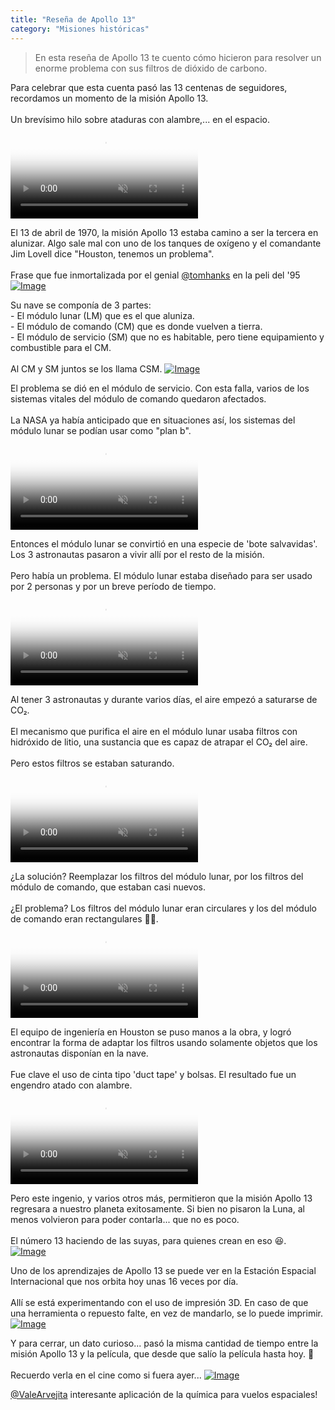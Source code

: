 ```yaml
---
title: "Reseña de Apollo 13"
category: "Misiones históricas"
---
```

> En esta reseña de Apollo 13 te cuento cómo hicieron para resolver un enorme problema con sus filtros de dióxido de carbono.

<div class="card-tweets" dir="auto">
    <p>Para celebrar que esta cuenta pasó las 13 centenas de seguidores, recordamos un momento de la misión Apollo 13.<br />
<br />
Un brevísimo hilo sobre ataduras con alambre,... en el espacio. <span class="entity-video-gif"><video autoplay muted loop controls poster="https://pbs.twimg.com/tweet_video_thumb/EicjcdyXcAIfFbQ.jpg"><source src="https://video.twimg.com/tweet_video/EicjcdyXcAIfFbQ.mp4" type="video/mp4"><img alt="apollo 13 GIF" src="https://pbs.twimg.com/tweet_video_thumb/EicjcdyXcAIfFbQ.jpg"></video></span></p>
    <p>El 13 de abril de 1970, la misión Apollo 13 estaba camino a ser la tercera en alunizar. Algo sale mal con uno de los tanques de oxígeno y el comandante Jim Lovell dice "Houston, tenemos un problema".<br />
<br />
Frase que fue inmortalizada por el genial <a class="entity-mention" href="https://twitter.com/tomhanks">@tomhanks</a> en la peli del '95 <span class="entity-image"><a href="https://pbs.twimg.com/media/EicjWBcXYAAEx9q.png" target="_blank"><img alt="Image" src="https://pbs.twimg.com/media/EicjWBcXYAAEx9q.png" data-src="https://pbs.twimg.com/media/EicjWBcXYAAEx9q.png"></a></span></p>
    <p>Su nave se componía de 3 partes:<br />
- El módulo lunar (LM) que es el que aluniza.<br />
- El módulo de comando (CM) que es donde vuelven a tierra.<br />
- El módulo de servicio (SM) que no es habitable, pero tiene equipamiento y combustible para el CM.<br />
<br />
Al CM y SM juntos se los llama CSM. <span class="entity-image"><a href="https://pbs.twimg.com/media/Eici20bXsAAeEsB.png" target="_blank"><img alt="Image" src="https://pbs.twimg.com/media/Eici20bXsAAeEsB.png" data-src="https://pbs.twimg.com/media/Eici20bXsAAeEsB.png"></a></span></p>
    <p>El problema se dió en el módulo de servicio. Con esta falla, varios de los sistemas vitales del módulo de comando quedaron afectados. <br />
<br />
La NASA ya había anticipado que en situaciones así, los sistemas del módulo lunar se podían usar como "plan b". <br><span class="entity-video-gif"><video autoplay muted loop controls poster="https://pbs.twimg.com/tweet_video_thumb/EicjdRqWAAEZY25.jpg"><source src="https://video.twimg.com/tweet_video/EicjdRqWAAEZY25.mp4" type="video/mp4"><img alt="Plan B GIF" src="https://pbs.twimg.com/tweet_video_thumb/EicjdRqWAAEZY25.jpg"></video></span></p>
    <p>Entonces el módulo lunar se convirtió en una especie de 'bote salvavidas'. Los 3 astronautas pasaron a vivir allí por el resto de la misión.<br />
<br />
Pero había un problema. El módulo lunar estaba diseñado para ser usado por 2 personas y por un breve período de tiempo. <span class="entity-video-gif"><video autoplay muted loop controls poster="https://pbs.twimg.com/tweet_video_thumb/EicjeLuXkAE8c_o.jpg"><source src="https://video.twimg.com/tweet_video/EicjeLuXkAE8c_o.mp4" type="video/mp4"><img alt="Bart The Simpsons GIF" src="https://pbs.twimg.com/tweet_video_thumb/EicjeLuXkAE8c_o.jpg"></video></span></p>
    <p>Al tener 3 astronautas y durante varios días, el aire empezó a saturarse de CO₂. <br />
<br />
El mecanismo que purifica el aire en el módulo lunar usaba filtros con hidróxido de litio, una sustancia que es capaz de atrapar el CO₂ del aire. <br />
<br />
Pero estos filtros se estaban saturando. <br><span class="entity-video-gif"><video autoplay muted loop controls poster="https://pbs.twimg.com/tweet_video_thumb/EicjewhWsAAiZ0l.jpg"><source src="https://video.twimg.com/tweet_video/EicjewhWsAAiZ0l.mp4" type="video/mp4"><img alt="Cant Breathe Spongebob GIF" src="https://pbs.twimg.com/tweet_video_thumb/EicjewhWsAAiZ0l.jpg"></video></span></p>
    <p>¿La solución? Reemplazar los filtros del módulo lunar, por los filtros del módulo de comando, que estaban casi nuevos.<br />
<br />
¿El problema? Los filtros del módulo lunar eran circulares y los del módulo de comando eran rectangulares 🤦‍♂️. <br><span class="entity-video-gif"><video autoplay muted loop controls poster="https://pbs.twimg.com/tweet_video_thumb/EicjfXJXcAsCvnS.jpg"><source src="https://video.twimg.com/tweet_video/EicjfXJXcAsCvnS.mp4" type="video/mp4"><img alt="Kid Lol GIF" src="https://pbs.twimg.com/tweet_video_thumb/EicjfXJXcAsCvnS.jpg"></video></span></p>
    <p>El equipo de ingeniería en Houston se puso manos a la obra, y logró encontrar la forma de adaptar los filtros usando solamente objetos que los astronautas disponían en la nave.<br />
<br />
Fue clave el uso de cinta tipo 'duct tape' y bolsas. El resultado fue un engendro atado con alambre. <br><span class="entity-video-gif"><video autoplay muted loop controls poster="https://pbs.twimg.com/tweet_video_thumb/Eich2_-WkAM2FD1.jpg"><source src="https://video.twimg.com/tweet_video/Eich2_-WkAM2FD1.mp4" type="video/mp4"><img alt="Video Poster" src="https://pbs.twimg.com/tweet_video_thumb/Eich2_-WkAM2FD1.jpg"></video></span></p>
    <p>Pero este ingenio, y varios otros más, permitieron que la misión Apollo 13 regresara a nuestro planeta exitosamente. Si bien no pisaron la Luna, al menos volvieron para poder contarla... que no es poco.<br />
<br />
El número 13 haciendo de las suyas, para quienes crean en eso 😆. <br><span class="entity-image"><a href="https://pbs.twimg.com/media/EichdijXYAQxELa.png" target="_blank"><img alt="Image" src="https://pbs.twimg.com/media/EichdijXYAQxELa.png" data-src="https://pbs.twimg.com/media/EichdijXYAQxELa.png"></a></span></p>
    <p>Uno de los aprendizajes de Apollo 13 se puede ver en la Estación Espacial Internacional que nos orbita hoy unas 16 veces por día. <br />
<br />
Allí se está experimentando con el uso de impresión 3D. En caso de que una herramienta o repuesto falte, en vez de mandarlo, se lo puede imprimir. <br><span class="entity-image"><a href="https://pbs.twimg.com/media/EichGdmWkAA6qOm.png" target="_blank"><img alt="Image" src="https://pbs.twimg.com/media/EichGdmWkAA6qOm.png" data-src="https://pbs.twimg.com/media/EichGdmWkAA6qOm.png"></a></span></p>
    <p>Y para cerrar, un dato curioso... pasó la misma cantidad de tiempo entre la misión Apollo 13 y la película, que desde que salío la película hasta hoy. 🤯<br />
<br />
Recuerdo verla en el cine como si fuera ayer... <span class="entity-image"><a href="https://pbs.twimg.com/media/EichZG2XsAM5wy7.png" target="_blank"><img alt="Image" src="https://pbs.twimg.com/media/EichZG2XsAM5wy7.png" data-src="https://pbs.twimg.com/media/EichZG2XsAM5wy7.png"></a></span></p>
    <p><a class="entity-mention entity-mention-first" href="https://twitter.com/ValeArvejita">@ValeArvejita</a> interesante aplicación de la química para vuelos espaciales!</p>
</div>

